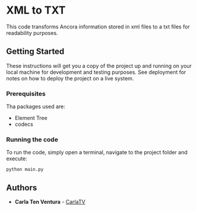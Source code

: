 # XML to TXT

This code transforms Ancora information stored in xml files to a txt files for readability purposes. 

## Getting Started

These instructions will get you a copy of the project up and running on your local machine for development and testing purposes. See deployment for notes on how to deploy the project on a live system.

### Prerequisites

Tha packages used are: 

* Element Tree
* codecs

### Running the code

To run the code, simply open a terminal, navigate to the project folder and execute:

```
python main.py
```

## Authors

* **Carla Ten Ventura** - [CarlaTV](https://github.com/PurpleBooth)
